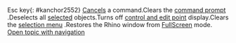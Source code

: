 ---
---

Esc key{: #kanchor2552}
 [Cancels](cancel.html) a command.Clears the [command prompt](rhino-window.html#appwindow-commandprompt) .Deselects all [selected](select-objects.html) objects.Turns off [control and edit point](pointson.html) display.Clears the [selection menu](selection-commands.html#selection-menu) .Restores the Rhino window from [FullScreen](fullscreen.html) mode. [Open topic with navigation](esc-key.html) 

